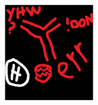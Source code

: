 <div><img src="teaser1.png"></div>
<p id="name:proto_000"></p>
<p id="chat:no,no,noooooo!"></p>
<p id="console:error"></p>
